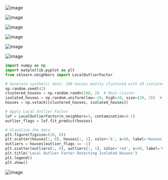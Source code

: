 ![image](https://github.com/user-attachments/assets/f3c5c233-b1a8-4913-9df3-b2fb8ebd3e7f)

![image](https://github.com/user-attachments/assets/3975bc10-7149-494f-86ae-2ff5dd0df0ae)

![image](https://github.com/user-attachments/assets/fa1f8c28-a400-4609-a3e2-0d3b4f5d6e59)

![image](https://github.com/user-attachments/assets/e19382ae-36a8-4760-ba6a-92217bfbea34)

![image](https://github.com/user-attachments/assets/2f14ad8c-4327-425a-9586-ae3065836590)

![image](https://github.com/user-attachments/assets/1d703bce-01f0-4ff9-b4a1-941075a241aa)

```python
import numpy as np
import matplotlib.pyplot as plt
from sklearn.neighbors import LocalOutlierFactor

# Generate synthetic data: 100 houses mainly clustered with 20 isolated ones
np.random.seed(42)
clustered_houses = np.random.randn(100, 2)  # Main cluster
isolated_houses = np.random.uniform(low=-10, high=10, size=(20, 2))  # Isolated houses
houses = np.vstack([clustered_houses, isolated_houses])

# Apply Local Outlier Factor
lof = LocalOutlierFactor(n_neighbors=3, contamination=0.1)
outlier_flags = lof.fit_predict(houses)

# Visualize the data
plt.figure(figsize=(10, 6))
plt.scatter(houses[:, 0], houses[:, 1], color='k', s=50, label='Houses', alpha=0.6)
outliers = houses[outlier_flags == -1]
plt.scatter(outliers[:, 0], outliers[:, 1], color='red', s=50, label='Outliers')
plt.title('Local Outlier Factor Detecting Isolated Houses')
plt.legend()
plt.show()
```
![image](https://github.com/user-attachments/assets/33367be1-7ec6-4967-a464-4c66c23ed2cc)
